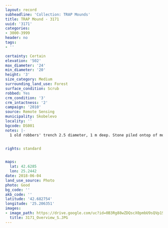 ```yaml
---
layout: record
subheadline: 'Collection: TRAP Mounds'
title: TRAP Mound - 3171
uuid: '3171'
categories:
- 3000-3999
header: no
tags:
- ''

certainty: Certain
elevation: '502'
max_diameter: '24'
min_diameter: '20'
height: '3'
size_category: Medium
surrounding_land_use: Forest
surface_condition: Scrub
robbed: Yes
crm_condition: '3'
crm_intactness: '2'
campaign: '2010'
source: Remote Sensing
municipality: Skobelevo
locality: ''
bgcode: DS001
notes: |-
  1 old robbers' trench 2.5 diameter, 1 m deep. Stone piled ontop of mound, scrub.


rights: standard


maps:
  lat: 42.6285
  lon: 25.2442
date: 2018-06-04
land_use_source: Photo
photo: Good
bg_code: ''
akb_code: ''
latitude: '42.682754'
longitude: '25.206351'
images:
- image_path: https://drive.google.com/uc?id=0B3Rg88wZDQscX0pmbU9sQVp1SFE
  title: 3171_Overview_S.JPG
---
```

